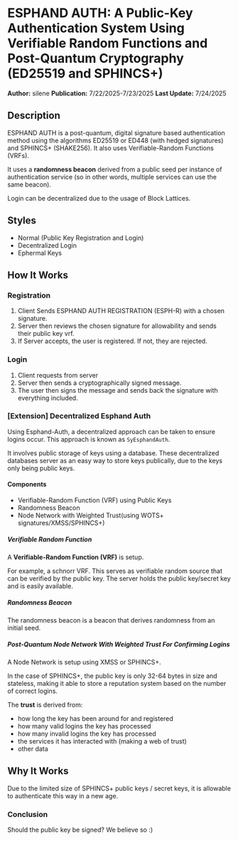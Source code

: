 # ESPHAND AUTH: A Public-Key Authentication System Using Verifiable Random Functions and Post-Quantum Cryptography (ED25519 and SPHINCS+)

**Author:** silene
**Publication:** 7/22/2025-7/23/2025
**Last Update:** 7/24/2025

## Description

ESPHAND AUTH is a post-quantum, digital signature based authentication method using the algorithms ED25519 or ED448 (with hedged signatures) and SPHINCS+ (SHAKE256). It also uses Verifiable-Random Functions (VRFs).

It uses a **randomness beacon** derived from a public seed per instance of authentication service (so in other words, multiple services can use the same beacon).

Login can be decentralized due to the usage of Block Lattices.

## Styles

- Normal (Public Key Registration and Login)
- Decentralized Login
- Ephermal Keys

## How It Works

### Registration

1. Client Sends ESPHAND AUTH REGISTRATION (ESPH-R) with a chosen signature.
2. Server then reviews the chosen signature for allowability and sends their public key vrf.
3. If Server accepts, the user is registered. If not, they are rejected.

### Login

1. Client requests from server
2. Server then sends a cryptographically signed message.
3. The user then signs the message and sends back the signature with everything included.

### [Extension] Decentralized Esphand Auth

Using Esphand-Auth, a decentralized approach can be taken to ensure logins occur. This approach is known as `SyEsphandAuth`.

It involves public storage of keys using a database. These decentralized databases server as an easy way to store keys publically, due to the keys only being public keys.

#### Components

- Verifiable-Random Function (VRF) using Public Keys
- Randomness Beacon
- Node Network with Weighted Trust(using WOTS+ signatures/XMSS/SPHINCS+)


##### Verifiable Random Function

A **Verifiable-Random Function (VRF)** is setup.

For example, a schnorr VRF. This serves as verifiable random source that can be verified by the public key. The server holds the public key/secret key and is easily available.

##### Randomness Beacon

The randomness beacon is a beacon that derives randomness from an initial seed.

##### Post-Quantum Node Network With Weighted Trust For Confirming Logins

A Node Network is setup using XMSS or SPHINCS+.

In the case of SPHINCS+, the public key is only 32-64 bytes in size and stateless, making it able to store a reputation system based on the number of correct logins.

The **trust** is derived from:

- how long the key has been around for and registered
- how many valid logins the key has processed
- how many invalid logins the key has processed
- the services it has interacted with (making a web of trust)
- other data

## Why It Works

Due to the limited size of SPHINCS+ public keys / secret keys, it is allowable to authenticate this way in a new age.

### Conclusion

Should the public key be signed? We believe so :)
